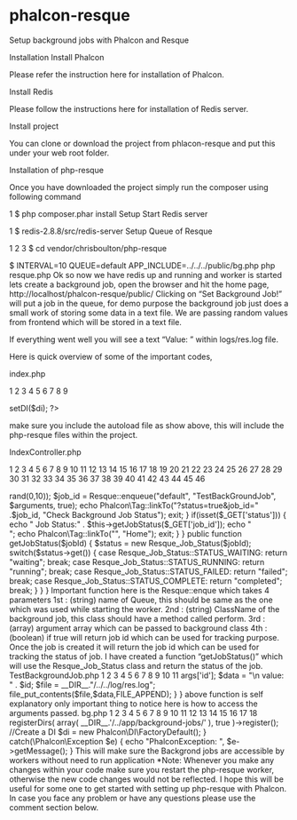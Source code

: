 # phalcon-resque
Setup background jobs with Phalcon and Resque

Installation
Install Phalcon

Please refer the instruction here for installation of Phalcon.

Install Redis

Please follow the instructions here for installation of Redis server.

Install project

You can clone or download the project from phlacon-resque and put this under your web root folder.

Installation of php-resque

Once you have downloaded the project simply run the composer using following command


1
$ php composer.phar install
Setup
Start Redis server


1
$ redis-2.8.8/src/redis-server
Setup Queue of Resque


1
2
3
$ cd vendor/chrisboulton/php-resque
 
$ INTERVAL=10 QUEUE=default APP_INCLUDE=../../../public/bg.php php resque.php
Ok so now we have redis up and running and worker is started lets create a background job, open the browser and hit the home page, http://localhost/phalcon-resque/public/
Clicking on “Set Background Job!” will put a job in the queue, for demo purpose the background job just does a small work of storing some data in a text file. We are passing random values from frontend which will be stored in  a text file.

If everything went well you will see a text “Value: <someid>” within logs/res.log file.

Here is quick overview of some of the important codes,

index.php


1
2
3
4
5
6
7
8
9
<?php
….
….
….
include('../vendor/autoload.php');
$application = new \Phalcon\Mvc\Application();
$application->setDI($di);
 
?>
make sure you include the autoload file as show above, this will include the php-resque files within the project.

IndexController.php


1
2
3
4
5
6
7
8
9
10
11
12
13
14
15
16
17
18
19
20
21
22
23
24
25
26
27
28
29
30
31
32
33
34
35
36
37
38
39
40
41
42
43
44
45
46
<?php
 
class IndexController extends Phalcon\Mvc\Controller
{
public function indexAction()
{
if(isset($_GET['setJob']))
{
//echo " set job";
$arguments = array('id' => rand(0,10));
$job_id = Resque::enqueue("default", "TestBackGroundJob", $arguments, true);
 
echo Phalcon\Tag::linkTo("?status=true&job_id=" .$job_id, "Check Background Job Status");
exit;
}
 
if(isset($_GET['status']))
{
echo " Job Status:" . $this->getJobStatus($_GET['job_id']);
echo "<br />";
echo Phalcon\Tag::linkTo("", "Home");
exit;
}
}
 
public function getJobStatus($jobId)
{
$status = new Resque_Job_Status($jobId);
switch($status->get())
{
case Resque_Job_Status::STATUS_WAITING:
return "waiting";
break;
case Resque_Job_Status::STATUS_RUNNING:
return "running";
break;
case Resque_Job_Status::STATUS_FAILED:
return "failed";
break;
case Resque_Job_Status::STATUS_COMPLETE:
return "completed";
break;
}
}
 
}
Important function here is the Resque::enque which takes 4 parameters

1st   :  (string) name of Queue, this should be same as the one which was used while starting the worker.
2nd :  (string) ClassName of the background job, this class should have a method called perform.
3rd  :  (array) argument array which can be passed to background class
4th  :  (boolean) if true will return job id which can be used for tracking purpose.

Once the job is created it will return the job id which can be used for tracking the status of job.

I have created a function “getJobStatus()” which will use the Resque_Job_Status class and return the status of the job.

TestBackgroundJob.php


1
2
3
4
5
6
7
8
9
10
11
<?php
class TestBackGroundJob
{
function perform()
{
$id = $this->args['id'];
$data = "\n value: " . $id;
$file = __DIR__."/../../log/res.log";
file_put_contents($file,$data,FILE_APPEND);
}
}
above function is self explanatory only important thing to notice here is how to access the arguments passed.

bg.php


1
2
3
4
5
6
7
8
9
10
11
12
13
14
15
16
17
18
<?php
 
try {
 
//Register an autoloader
$loader = new \Phalcon\Loader();
$loader->registerDirs(
array(
__DIR__.'/../app/background-jobs/'
), true
)->register();
 
//Create a DI
$di = new Phalcon\DI\FactoryDefault();
}
catch(\Phalcon\Exception $e) {
echo "PhalconException: ", $e->getMessage();
}
This will make sure the Backgrond jobs are accessible by workers without need to run application

*Note: Whenever you make any changes within your code make sure you restart the php-resque worker, otherwise the new code changes would not be reflected.

I hope this will be useful for some one to get started with setting up php-resque with Phalcon. In case you face any problem or have any questions please use the comment section below.
